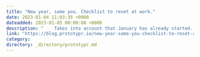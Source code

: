```yaml
---
title: "New year, same you. Checklist to reset at work."
date: 2023-01-04 11:03:35 +0000
dateadded: 2023-01-05 00:00:08 +0000
description: "    Takes into account that January has already started.  Continue reading on Prototypr »  "
link: "https://blog.prototypr.io/new-year-same-you-checklist-to-reset-at-work-af938cc8c26a?source=rss----eb297ea1161a---4"
category:
directory: _directory/prototypr.md
---
```

